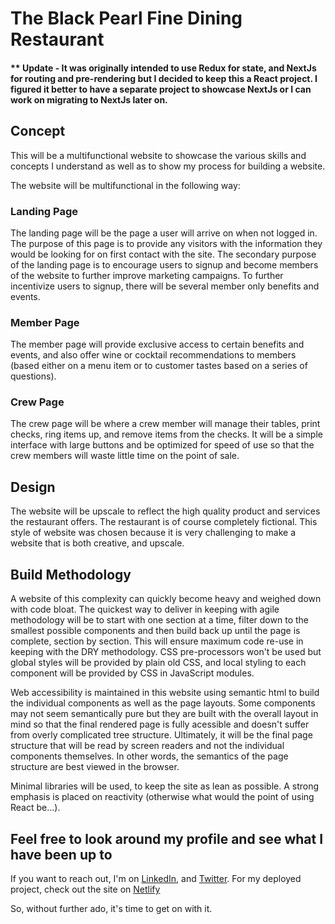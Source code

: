 # The Black Pearl Fine Dining Restaurant

#### \*\* Update - It was originally intended to use Redux for state, and NextJs for routing and pre-rendering but I decided to keep this a React project. I figured it better to have a separate project to showcase NextJs or I can work on migrating to NextJs later on.

## Concept

This will be a multifunctional website to showcase the various skills and concepts I understand as well as to show my process for building a website.

The website will be multifunctional in the following way:

### Landing Page

The landing page will be the page a user will arrive on when not logged in. The purpose of this page is to provide any visitors with the information they would be looking for on first contact with the site. The secondary purpose of the landing page is to encourage users to signup and become members of the website to further improve marketing campaigns. To further incentivize users to signup, there will be several member only benefits and events.

### Member Page

The member page will provide exclusive access to certain benefits and events, and also offer wine or cocktail recommendations to members (based either on a menu item or to customer tastes based on a series of questions).

### Crew Page

The crew page will be where a crew member will manage their tables, print checks, ring items up, and remove items from the checks. It will be a simple interface with large buttons and be optimized for speed of use so that the crew members will waste little time on the point of sale.

## Design

The website will be upscale to reflect the high quality product and services the restaurant offers. The restaurant is of course completely fictional. This style of website was chosen because it is very challenging to make a website that is both creative, and upscale.

## Build Methodology

A website of this complexity can quickly become heavy and weighed down with code bloat. The quickest way to deliver in keeping with agile methodology will be to start with one section at a time, filter down to the smallest possible components and then build back up until the page is complete, section by section. This will ensure maximum code re-use in keeping with the DRY methodology. CSS pre-processors won't be used but global styles will be provided by plain old CSS, and local styling to each component will be provided by CSS in JavaScript modules.

Web accessibility is maintained in this website using semantic html to build the individual components as well as the page layouts. Some components may not seem semantically pure but they are built with the overall layout in mind so that the final rendered page is fully acessible and doesn't suffer from overly complicated tree structure. Ultimately, it will be the final page structure that will be read by screen readers and not the individual components themselves. In other words, the semantics of the page structure are best viewed in the browser.

Minimal libraries will be used, to keep the site as lean as possible. A strong emphasis is placed on reactivity (otherwise what would the point of using React be...).

<h2>Feel free to look around my profile and see what I have been up to</h2>
<p>If you want to reach out, I'm on <a title='Opens my LinkedIn profile' href="https://www.linkedin.com/in/aj-krienke-ba6bb1202">LinkedIn</a>, and <a title='Opens my twitter profile' href="https://twitter.com/AJ_Krienke">Twitter</a>. For my deployed project, check out the site on <a title='Opens my project on netlify.com' href='https://flourishing-conkies-00959a.netlify.app/'>Netlify</a></p>

So, without further ado, it's time to get on with it.

